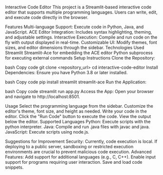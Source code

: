 Interactive Code Editor
This project is a Streamlit-based interactive code editor that supports multiple programming languages. Users can write, edit, and execute code directly in the browser.

Features
Multi-language Support: Execute code in Python, Java, and JavaScript.
ACE Editor Integration: Includes syntax highlighting, theming, and adjustable settings.
Interactive Execution: Compile and run code on the fly with output displayed in real-time.
Customizable UI: Modify themes, font sizes, and editor dimensions through the sidebar.
Technologies Used
Streamlit
Streamlit-Ace for embedding the ACE editor
Python subprocess for executing external commands
Setup Instructions
Clone the Repository:

bash
Copy code
git clone <repository_url>
cd interactive-code-editor
Install Dependencies: Ensure you have Python 3.8 or later installed.

bash
Copy code
pip install streamlit streamlit-ace
Run the Application:

bash
Copy code
streamlit run app.py
Access the App: Open your browser and navigate to http://localhost:8501.

Usage
Select the programming language from the sidebar.
Customize the editor's theme, font size, and height as needed.
Write your code in the editor.
Click the "Run Code" button to execute the code.
View the output below the editor.
Supported Languages
Python: Execute scripts with the python interpreter.
Java: Compile and run .java files with javac and java.
JavaScript: Execute scripts using node.js.

Suggestions for Improvement
Security: Currently, code execution is local. If deploying to a public server, sandboxing or restricted execution environments are crucial to prevent malicious code execution.
Advanced Features:
Add support for additional languages (e.g., C, C++).
Enable input support for programs requiring user interaction.
Save and load code snippets.
